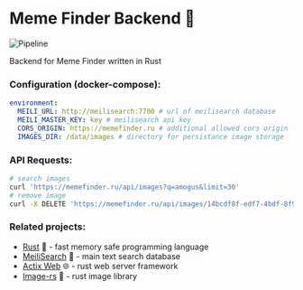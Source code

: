 # Meme Finder Backend 🚀
![Pipeline](https://git.averyan.ru/meme-finder/backend/badges/main/pipeline.svg)

Backend for Meme Finder written in Rust

### Configuration (docker-compose):
```yaml
environment:
  MEILI_URL: http://meilisearch:7700 # url of meilisearch database
  MEILI_MASTER_KEY: key # meilisearch api key
  CORS_ORIGIN: https://memefinder.ru # additional allowed cors origin
  IMAGES_DIR: /data/images # directory for persistance image storage
```

### API Requests:
```bash
# search images
curl 'https://memefinder.ru/api/images?q=amogus&limit=30'
# remove image
curl -X DELETE 'https://memefinder.ru/api/images/14bcdf8f-edf7-4bdf-8f9f-1e6a248d9737'
```

### Related projects:
  - [Rust](https://www.rust-lang.org/) 🚀 - fast memory safe programming language
  - [MeiliSearch](https://www.meilisearch.com/) 🔎 - main text search database
  - [Actix Web](https://actix.rs/) 🌐 - rust web server framework
  - [Image-rs](https://github.com/image-rs/image) 🌄 - rust image library
